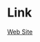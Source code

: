 # Link

[Web Site](https://www.fast-system.jp/unity%ef%bc%9amaterial%ef%bc%88standard-shader%ef%bc%89%e3%81%ae%e3%82%b9%e3%82%af%e3%83%aa%e3%83%97%e3%83%88%e8%a8%ad%e5%ae%9a%e3%82%92%e5%85%a8%e7%b6%b2%e7%be%85%ef%bc%81/)
